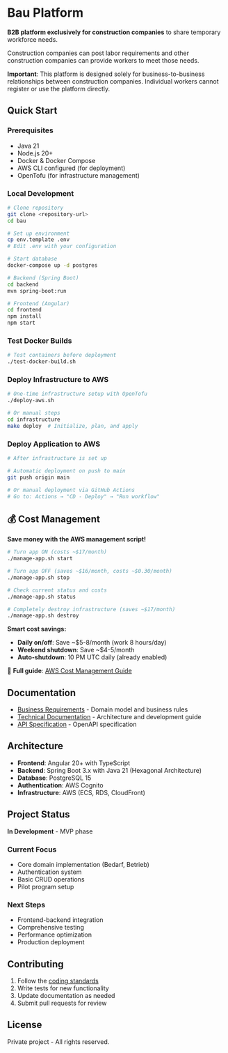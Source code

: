 # Bau Platform

**B2B platform exclusively for construction companies** to share temporary workforce needs.

Construction companies can post labor requirements and other construction companies can provide workers to meet those needs.

**Important**: This platform is designed solely for business-to-business relationships between construction companies.
Individual workers cannot register or use the platform directly.

## Quick Start

### Prerequisites

- Java 21
- Node.js 20+
- Docker & Docker Compose
- AWS CLI configured (for deployment)
- OpenTofu (for infrastructure management)

### Local Development

```bash
# Clone repository
git clone <repository-url>
cd bau

# Set up environment
cp env.template .env
# Edit .env with your configuration

# Start database
docker-compose up -d postgres

# Backend (Spring Boot)
cd backend
mvn spring-boot:run

# Frontend (Angular)
cd frontend
npm install
npm start
```

### Test Docker Builds

```bash
# Test containers before deployment
./test-docker-build.sh
```

### Deploy Infrastructure to AWS

```bash
# One-time infrastructure setup with OpenTofu
./deploy-aws.sh

# Or manual steps
cd infrastructure
make deploy  # Initialize, plan, and apply
```

### Deploy Application to AWS

```bash
# After infrastructure is set up

# Automatic deployment on push to main
git push origin main

# Or manual deployment via GitHub Actions
# Go to: Actions → "CD - Deploy" → "Run workflow"
```

## 💰 Cost Management

**Save money with the AWS management script!**

```bash
# Turn app ON (costs ~$17/month)
./manage-app.sh start

# Turn app OFF (saves ~$16/month, costs ~$0.30/month)
./manage-app.sh stop

# Check current status and costs
./manage-app.sh status

# Completely destroy infrastructure (saves ~$17/month)
./manage-app.sh destroy
```

**Smart cost savings:**

- **Daily on/off**: Save ~$5-8/month (work 8 hours/day)
- **Weekend shutdown**: Save ~$4-5/month
- **Auto-shutdown**: 10 PM UTC daily (already enabled)

📖 **Full guide**: [AWS Cost Management Guide](AWS-MANAGEMENT.md)

## Documentation

- [Business Requirements](doc/fach/fachlich.md) - Domain model and business rules
- [Technical Documentation](doc/tech/README.md) - Architecture and development guide
- [API Specification](api/) - OpenAPI specification

## Architecture

- **Frontend**: Angular 20+ with TypeScript
- **Backend**: Spring Boot 3.x with Java 21 (Hexagonal Architecture)
- **Database**: PostgreSQL 15
- **Authentication**: AWS Cognito
- **Infrastructure**: AWS (ECS, RDS, CloudFront)

## Project Status

**In Development** - MVP phase

### Current Focus

- Core domain implementation (Bedarf, Betrieb)
- Authentication system
- Basic CRUD operations
- Pilot program setup

### Next Steps

- Frontend-backend integration
- Comprehensive testing
- Performance optimization
- Production deployment

## Contributing

1. Follow the [coding standards](doc/tech/08-cross-cutting-concepts/coding-standards.md)
2. Write tests for new functionality
3. Update documentation as needed
4. Submit pull requests for review

## License

Private project - All rights reserved.
